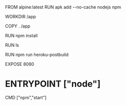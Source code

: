 FROM alpine:latest
RUN apk add --no-cache nodejs npm

WORKDIR /app

COPY . /app

RUN npm install

RUN ls

RUN npm run heroku-postbuild

EXPOSE 8080

# ENTRYPOINT ["node"]

CMD ["npm","start"]
